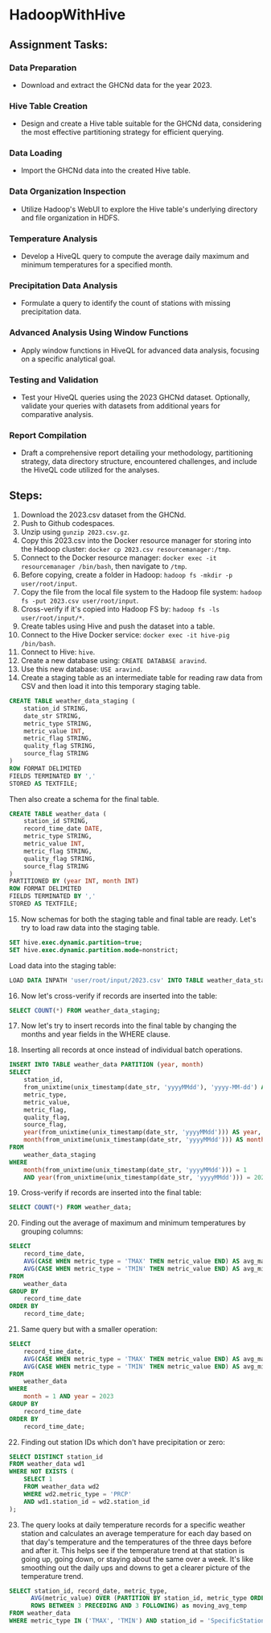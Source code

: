 
# HadoopWithHive

## Assignment Tasks:

### Data Preparation
- Download and extract the GHCNd data for the year 2023.

### Hive Table Creation
- Design and create a Hive table suitable for the GHCNd data, considering the most effective partitioning strategy for efficient querying.

### Data Loading
- Import the GHCNd data into the created Hive table.

### Data Organization Inspection
- Utilize Hadoop's WebUI to explore the Hive table's underlying directory and file organization in HDFS.

### Temperature Analysis
- Develop a HiveQL query to compute the average daily maximum and minimum temperatures for a specified month.

### Precipitation Data Analysis
- Formulate a query to identify the count of stations with missing precipitation data.

### Advanced Analysis Using Window Functions
- Apply window functions in HiveQL for advanced data analysis, focusing on a specific analytical goal.

### Testing and Validation
- Test your HiveQL queries using the 2023 GHCNd dataset. Optionally, validate your queries with datasets from additional years for comparative analysis.

### Report Compilation
- Draft a comprehensive report detailing your methodology, partitioning strategy, data directory structure, encountered challenges, and include the HiveQL code utilized for the analyses.

## Steps:

1. Download the 2023.csv dataset from the GHCNd.
2. Push to Github codespaces.
3. Unzip using `gunzip 2023.csv.gz`.
4. Copy this 2023.csv into the Docker resource manager for storing into the Hadoop cluster: `docker cp 2023.csv resourcemanager:/tmp`.
5. Connect to the Docker resource manager: `docker exec -it resourcemanager /bin/bash`, then navigate to `/tmp`.
6. Before copying, create a folder in Hadoop: `hadoop fs -mkdir -p user/root/input`.
7. Copy the file from the local file system to the Hadoop file system: `hadoop fs -put 2023.csv user/root/input`.
8. Cross-verify if it's copied into Hadoop FS by: `hadoop fs -ls user/root/input/*`.
9. Create tables using Hive and push the dataset into a table.
10. Connect to the Hive Docker service: `docker exec -it hive-pig /bin/bash`.
11. Connect to Hive: `hive`.
12. Create a new database using: `CREATE DATABASE aravind`.
13. Use this new database: `USE aravind`.
14. Create a staging table as an intermediate table for reading raw data from CSV and then load it into this temporary staging table.

```sql
CREATE TABLE weather_data_staging (
    station_id STRING,
    date_str STRING,
    metric_type STRING,
    metric_value INT,
    metric_flag STRING,
    quality_flag STRING,
    source_flag STRING
)
ROW FORMAT DELIMITED
FIELDS TERMINATED BY ','
STORED AS TEXTFILE;
```

Then also create a schema for the final table.

```sql
CREATE TABLE weather_data (
    station_id STRING,
    record_time_date DATE,
    metric_type STRING,
    metric_value INT,
    metric_flag STRING,
    quality_flag STRING,
    source_flag STRING
)
PARTITIONED BY (year INT, month INT)
ROW FORMAT DELIMITED
FIELDS TERMINATED BY ','
STORED AS TEXTFILE;
```

15. Now schemas for both the staging table and final table are ready. Let's try to load raw data into the staging table.

```sql
SET hive.exec.dynamic.partition=true;
SET hive.exec.dynamic.partition.mode=nonstrict;
```

Load data into the staging table:

```sql
LOAD DATA INPATH 'user/root/input/2023.csv' INTO TABLE weather_data_staging;
```

16. Now let's cross-verify if records are inserted into the table:

```sql
SELECT COUNT(*) FROM weather_data_staging;
```

17. Now let's try to insert records into the final table by changing the months and year fields in the WHERE clause.

18. Inserting all records at once instead of individual batch operations.

```sql
INSERT INTO TABLE weather_data PARTITION (year, month)
SELECT 
    station_id,
    from_unixtime(unix_timestamp(date_str, 'yyyyMMdd'), 'yyyy-MM-dd') AS record_time_date,
    metric_type,
    metric_value,
    metric_flag,
    quality_flag,
    source_flag,
    year(from_unixtime(unix_timestamp(date_str, 'yyyyMMdd'))) AS year,
    month(from_unixtime(unix_timestamp(date_str, 'yyyyMMdd'))) AS month
FROM 
    weather_data_staging
WHERE 
    month(from_unixtime(unix_timestamp(date_str, 'yyyyMMdd'))) = 1
    AND year(from_unixtime(unix_timestamp(date_str, 'yyyyMMdd'))) = 2023;
```

19. Cross-verify if records are inserted into the final table:

```sql
SELECT COUNT(*) FROM weather_data;
```

20. Finding out the average of maximum and minimum temperatures by grouping columns:

```sql
SELECT 
    record_time_date, 
    AVG(CASE WHEN metric_type = 'TMAX' THEN metric_value END) AS avg_max_temp, 
    AVG(CASE WHEN metric_type = 'TMIN' THEN metric_value END) AS avg_min_temp
FROM 
    weather_data
GROUP BY 
    record_time_date
ORDER BY 
    record_time_date;
```

21. Same query but with a smaller operation:

```sql
SELECT 
    record_time_date, 
    AVG(CASE WHEN metric_type = 'TMAX' THEN metric_value END) AS avg_max_temp, 
    AVG(CASE WHEN metric_type = 'TMIN' THEN metric_value END) AS avg_min_temp
FROM 
    weather_data
WHERE 
    month = 1 AND year = 2023
GROUP BY 
    record_time_date
ORDER BY 
    record_time_date;
```

22. Finding out station IDs which don't have precipitation or zero:

```sql
SELECT DISTINCT station_id
FROM weather_data wd1
WHERE NOT EXISTS (
    SELECT 1
    FROM weather_data wd2
    WHERE wd2.metric_type = 'PRCP'
    AND wd1.station_id = wd2.station_id
);
```

23. The query looks at daily temperature records for a specific weather station and calculates an average temperature for each day based on that day's temperature and the temperatures of the three days before and after it. This helps see if the temperature trend at that station is going up, going down, or staying about the same over a week. It's like smoothing out the daily ups and downs to get a clearer picture of the temperature trend.

 ```sql
SELECT station_id, record_date, metric_type, 
       AVG(metric_value) OVER (PARTITION BY station_id, metric_type ORDER BY record_date 
       ROWS BETWEEN 3 PRECEDING AND 3 FOLLOWING) as moving_avg_temp
FROM weather_data
WHERE metric_type IN ('TMAX', 'TMIN') AND station_id = 'SpecificStationID';
```
